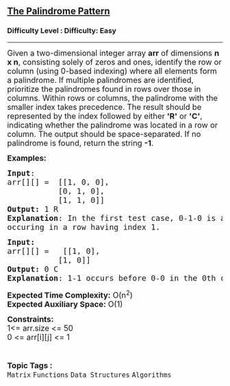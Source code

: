 <h2><a href="https://www.geeksforgeeks.org/problems/the-palindrome-pattern3900/0">The Palindrome Pattern</a></h2><h3>Difficulty Level : Difficulty: Easy</h3><hr><div class="problems_problem_content__Xm_eO"><p><span style="font-size: 18px;"><span style="font-size: 18px;">Given a two-dimensional integer array <strong>arr</strong> of dimensions <strong>n x n</strong>, consisting solely of zeros and ones, identify the row or column (using 0-based indexing) where all elements form a palindrome. If multiple palindromes are identified, prioritize the palindromes found in rows over those in columns. Within rows or columns, the palindrome with the smaller index takes precedence. The result should be represented by the index followed by either <strong>'R'</strong> or <strong>'C'</strong>, indicating whether the palindrome was located in a row or column. The output should be space-separated. If no palindrome is found, return the string <strong>-1</strong>.</span></span></p>
<p><span style="font-size: 18px;"><strong>Examples:</strong></span></p>
<pre><span style="font-size: 18px;"><strong>Input</strong>: <br></span><span style="font-size: 18px;">arr[][] =  [[1, 0, 0], <br></span><span style="font-size: 18px;">           [0, 1, 0],<br>           [1, 1, 0]]
<strong>Output:</strong>&nbsp;1 R
<strong>Explanation</strong>: In the first test case, 0-1-0 is a palindrome 
occuring in a row having index 1.</span>
</pre>
<pre><span style="font-size: 18px;"><strong>Input: <br></strong>arr[][] =   [[1, 0],<br>           [1, 0]]</span><br><span style="font-size: 18px;"><strong>Output: </strong>0 C</span><br><span style="font-size: 18px;"><strong>Explanation</strong>: 1-1 occurs before 0-0 in the 0th column. And there is no palindrome in the two rows.</span></pre>
<p><span style="font-size: 18px;"><strong>Expected Time Complexity:</strong> O(n<sup>2</sup>)<br><strong>Expected Auxiliary Space:</strong> O(1)</span></p>
<p><span style="font-size: 18px;"><strong>Constraints: <br></strong></span><span style="font-size: 18px;">1&lt;= arr.size &lt;= 50<br></span><span style="font-size: 18px;">0 &lt;= arr[i][j] &lt;= 1</span></p></div><br><p><span style=font-size:18px><strong>Topic Tags : </strong><br><code>Matrix</code>&nbsp;<code>Functions</code>&nbsp;<code>Data Structures</code>&nbsp;<code>Algorithms</code>&nbsp;